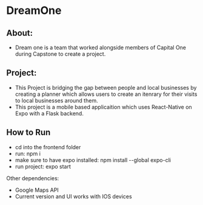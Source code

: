# DreamOne

## About:
- Dream one is a team that worked alongside members of Capital One during Capstone to create a project.


## Project:
- This Project is bridging the gap between people and local businesses by creating a planner which allows users to create an itenrary for their visits to local businesses around them.
- This project is a mobile based applicaition which uses React-Native on Expo with a Flask backend.

## How to Run
- cd into the frontend folder
- run: npm i
- make sure to have expo installed: npm install --global expo-cli
- run project: expo start


Other dependencies:
- Google Maps API
- Current version and UI works with IOS devices
  
